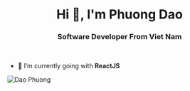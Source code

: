 <h1 align="center">Hi 👋, I'm Phuong Dao</h1>
<h3 align="center">Software Developer From Viet Nam</h3>

<br/>

- 🌱 I’m currently going with **ReactJS**

<img align="center" src="https://github-readme-stats.vercel.app/api?username=dao-phuong&show_icons=true&count_private=true&theme=radical" alt="Dao Phuong" /></p>